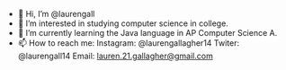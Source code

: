 - 👋 Hi, I’m @laurengall
- 👀 I’m interested in studying computer science in college. 
- 🌱 I’m currently learning the Java language in AP Computer Science A.
- 📫 How to reach me: 
Instagram: @laurengallagher14
Twiter: @laurengall14
Email: lauren.21.gallagher@gmail.com

<!---
laurengall/laurengall is a ✨ special ✨ repository because its `README.md` (this file) appears on your GitHub profile.
You can click the Preview link to take a look at your changes.
--->
